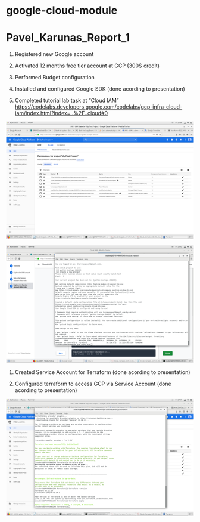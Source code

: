 # google-cloud-module

# Pavel_Karunas_Report_1

   1. Registered new Google account

   1. Activated 12 months free tier account at GCP (300$ credit)

   1. Performed Budget configuration

   1. Installed and configured Google SDK (done acording to presentation)

   1. Completed tutorial lab task at “Cloud IAM” https://codelabs.developers.google.com/codelabs/gcp-infra-cloud-iam/index.html?index=..%2F..cloud#0

![IAMperm](https://github.com/PavelKarunas/Lab/blob/master/Screenshots/Screenshot%20from%202020-02-14%2016-36-47.png)

![RunningVM](https://github.com/PavelKarunas/Lab/blob/master/Screenshots/Screenshot%20from%202020-02-14%2013-41-58.png)

   1. Created Service Account for Terraform (done acording to presentation)

   1. Configured terraform to access GCP via Service Account (done acording to presentation)
	
![TerraGCP](https://github.com/PavelKarunas/Lab/blob/master/Screenshots/Screenshot%20from%202020-02-14%2017-04-38.png)